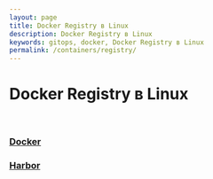 ```yaml
---
layout: page
title: Docker Registry в Linux
description: Docker Registry в Linux
keywords: gitops, docker, Docker Registry в Linux
permalink: /containers/registry/
---
```


# Docker Registry в Linux

<br/>

### [Docker](/containers/registry/docker/)

### [Harbor](/containers/registry/harbor/setup/)
